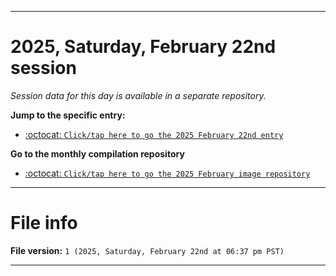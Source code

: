 
***

# 2025, Saturday, February 22nd session

_Session data for this day is available in a separate repository._

**Jump to the specific entry:**

- [:octocat: `Click/tap here to go the 2025 February 22nd entry`](https://github.com/seanpm2001/SeansLifeArchive_Images_ModernSmurfsVillage_Y2025_V2/tree/SeansLifeArchive_ModernSmurfsVillage_Y2025_V2_Main-dev/2025/02_February/22/)

**Go to the monthly compilation repository**

- [:octocat: `Click/tap here to go the 2025 February image repository`](https://github.com/seanpm2001/SeansLifeArchive_Images_ModernSmurfsVillage_Y2025_V2/)

***

# File info

**File version:** `1 (2025, Saturday, February 22nd at 06:37 pm PST)`

***
